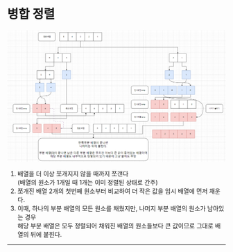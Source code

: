 # 병합 정렬
![poster](./BOJ_2751_수정렬하기2.png)
1. 배열을 더 이상 쪼개지지 않을 때까지 쪼갠다    
   (배열의 원소가 1개일 때 1개는 이미 정렬된 상태로 간주)
2. 쪼개진 배열 2개의 첫번째 원소부터 비교하여 더 작은 값을 임시 배열에 먼저 채운다.
3. 이때, 하나의 부분 배열의 모든 원소를 채웠지만, 나머지 부분 배열의 원소가 남아있는 경우    
   해당 부분 배열은 모두 정렬되어 채워진 배열의 원소들보다 큰 값이므로 그대로 배열의 뒤에 붙힌다.
-------------
